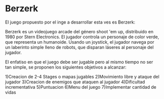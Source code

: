 # Berzerk
El juego propuesto por el inge a desarrollar 
esta ves es Berzerk:

Berzerk es un videojuego arcade del género shoot 'em up,
distribuido en 1980 por Stern Electronics.
El jugador controla un personaje de color verde,
que representa un humanoide. Usando un joystick, 
el jugador navega por un laberinto simple lleno de robots, 
que disparan láseres al personaje del jugador.

El enfatiso en que el juego debe ser jugable pero 
al mismo tiempo no ser tan simple, se proponen los
siguientes objetivos a alcanzar:

1)Creacion de 2-4 Stages o mapas jugables
2)Movimiento libre y ataque del jugador
3)Creacion de enemigos que ataquen al jugador
4)Dificultad incrementativa
5)Puntuacion 
6)Menu del juego
7)Implementar cantidad de vidas



